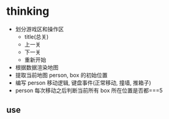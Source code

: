 # thinking

- 划分游戏区和操作区
  - title(总关)
  - 上一关
  - 下一关
  - 重新开始
- 根据数据渲染地图
- 提取当前地图 person, box 的初始位置
- 编写 person 移动逻辑, 键盘事件(正常移动, 撞墙, 推箱子)
- person 每次移动之后判断当前所有 box 所在位置是否都===5

## use
